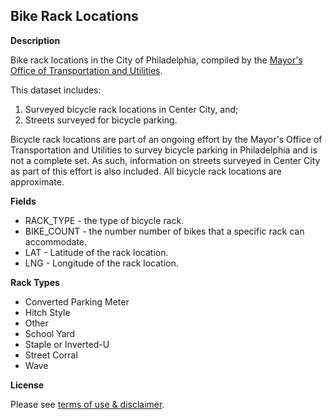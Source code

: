 ## Bike Rack Locations

**Description**

Bike rack locations in the City of Philadelphia, compiled by the [Mayor's Office of Transportation and Utilities](http://www.phila.gov/motu/index.html).

This dataset includes: 

1. Surveyed bicycle rack locations in Center City, and; 
2. Streets surveyed for bicycle parking.  

Bicycle rack locations are part of an ongoing effort by the Mayor's Office of Transportation and Utilities to survey bicycle parking in Philadelphia and is not a complete set.  As such, information on streets surveyed in Center City as part of this effort is also included.  All bicycle rack locations are approximate.

**Fields**

* RACK_TYPE - the type of bicycle rack.
* BIKE_COUNT - the number number of bikes that a specific rack can accommodate.
* LAT - Latitude of the rack location. 
* LNG - Longitude of the rack location.

**Rack Types**

* Converted Parking Meter
* Hitch Style
* Other
* School Yard
* Staple or Inverted-U
* Street Corral
* Wave

**License**

Please see [terms of use & disclaimer](https://github.com/CityOfPhiladelphia/terms-of-use/blob/master/LICENSE.md).
